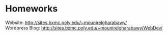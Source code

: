 # Homeworks

Website: http://sites.bxmc.poly.edu/~mounirelgharabawy/ <br>
Wordpress Blog: http://sites.bxmc.poly.edu/~mounirelgharabawy/WebDev/
